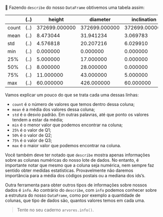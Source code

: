 :newspaper: Fazendo `describe` do nosso `DataFrame` obtivemos uma tabela assim:

||(..)|height|diameter|inclination|(..)|
|---|---|---|---|---|---|
|count|(..)|372699.000000|372699.000000|372699.000000|(..)|
|mean|(..)|8.473044|31.941234|3.069783|(..)|
|std|(..)|4.576818|20.207216|6.029910|(..)|
|min|(..)|0.000000|0.000000|0.000000|(..)|
|25%|(..)|5.000000|17.000000|0.000000|(..)|
|50%|(..)|8.000000|28.000000|0.000000|(..)|
|75%|(..)|11.000000|43.000000|5.000000|(..)|
|max|(..)|60.000000|426.000000|60.000000|(..)|

Vamos explicar um pouco do que se trata cada uma dessas linhas:

* `count` é o número de valores que temos dentro dessa coluna;
* `mean` é a média dos valores dessa coluna;
* `std` é o desvio padrão. Em outras palavras, até que ponto os valores tendem a estar da média;
* `min` é o menor valor que podemos encontrar na coluna;
* `25%` é o valor de Q1;
* `50%` é o valor de Q2;
* `75%` é o valor de Q3;
* `max` é o maior valor que podemos encontrar na coluna.

Você também deve ter notado que `describe` mostra apenas informações sobre as colunas numéricas do nosso lote de dados. No entanto, é importante notar que mesmo que a coluna seja numérica, nem sempre faz sentido obter medidas estatísticas. Provavelmente não daremos importância para a média dos códigos postais ou a mediana dos ids’s. 

Outra ferramenta para obter outros tipos de informações sobre nossos dados é `info`. Ao contrário do `describe`, com `info` podemos conhecer sobre a estrutura do nosso `DataFrame`, como por exemplo a quantidade de colunas, que tipo de dados são, quantos valores temos em cada uma.


> Tente no seu caderno `arvores.info()`.
